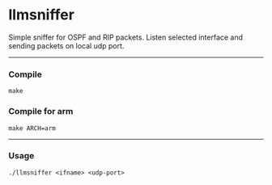 llmsniffer
==========

Simple sniffer for OSPF and RIP packets. Listen selected interface and sending packets on local udp port.

---

### Compile

```
make
```

### Compile for arm

```
make ARCH=arm
```

---

### Usage

```
./llmsniffer <ifname> <udp-port>
```

